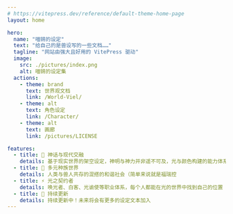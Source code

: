 ```yaml
---
# https://vitepress.dev/reference/default-theme-home-page
layout: home

hero:
  name: "喵锵的设定"
  text: "给自己的是兽设写的一些文档……"
  tagline: "网站由强大且好用的 VitePress 驱动"
  image:
    src: ./pictures/index.png
    alt: 喵锵的设定集
  actions:
    - theme: brand
      text: 世界观文档
      link: /World-Viel/
    - theme: alt
      text: 角色设定
      link: /Character/
    - theme: alt
      text: 画廊
      link: /pictures/LICENSE

features:
  - title: 🌟 神话与现代交融
    details: 基于现实世界的架空设定，神明与神力并非遥不可及，光与颜色构建的能力体系
  - title: 🦊 多元种族世界
    details: 人类与兽人共存的混搭的和谐社会（简单来说就是福瑞控
  - title: ⚡ 光之契约者
    details: 唤光者、白客、光谕使等职业体系，每个人都能在光的世界中找到自己的位置
  - title: 💭 持续更新
    details: 持续更新中！未来将会有更多的设定文本加入
---
```

